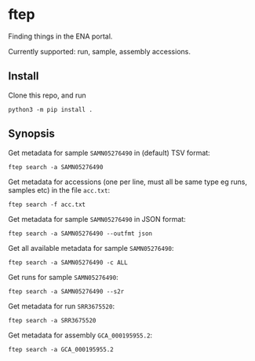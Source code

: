 # ftep

Finding things in the ENA portal.

Currently supported: run, sample, assembly accessions.


## Install

Clone this repo, and run
```
python3 -m pip install .
```


## Synopsis

Get metadata for sample `SAMN05276490` in (default) TSV format:
```
ftep search -a SAMN05276490
```

Get metadata for accessions (one per line, must all be same type eg runs, samples etc)
in the file `acc.txt`:
```
ftep search -f acc.txt
```

Get metadata for sample `SAMN05276490` in JSON format:
```
ftep search -a SAMN05276490 --outfmt json
```

Get all available metadata for sample `SAMN05276490`:
```
ftep search -a SAMN05276490 -c ALL
```

Get runs for sample `SAMN05276490`:
```
ftep search -a SAMN05276490 --s2r
```

Get metadata for run `SRR3675520`:
```
ftep search -a SRR3675520
```

Get metadata for assembly `GCA_000195955.2`:
```
ftep search -a GCA_000195955.2
```


